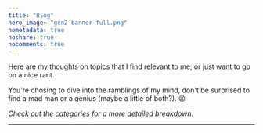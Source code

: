 ```yaml
---
title: "Blog"
hero_image: "gen2-banner-full.png"
nometadata: true
noshare: true
nocomments: true
---
```


Here are my thoughts on topics that I find relevant to me, or just want to go
on a nice rant.

You're chosing to dive into the ramblings of my mind, don't be surprised to
find a mad man or a genius (maybe a little of both?). :wink:

_Check out the [categories](/categories) for a more detailed breakdown._

---
